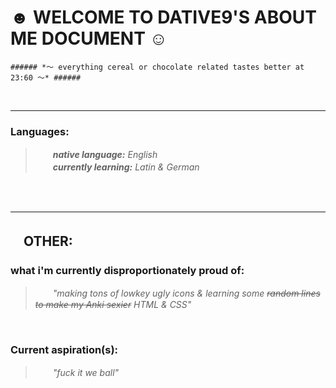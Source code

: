  # ☻ WELCOME TO DATIVE9'S ABOUT ME DOCUMENT ☺︎ #


    ###### *〜 everything cereal or chocolate related tastes better at 23:60 〜* ######

<br>


<hr>

### **Languages:** ### 

> <i> 　　**native language:** English
<br> 　　**currently learning:** Latin & German </i>


<br>



<br>

<hr>

## 　OTHER: ##


### **what i'm currently disproportionately proud of:** ### 

> <i> 　　"making tons of lowkey ugly icons & learning some <s>random lines to make my Anki sexier</s> HTML & CSS" </i>


<br>


### **Current aspiration(s):** ### 

> <i> 　　"fuck it we ball" </i>



<!---
dative9/dative9 is a ✨ special ✨ repository because its `README.md` (this file) appears on your GitHub profile.
You can click the Preview link to take a look at your changes.
--->
